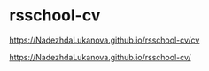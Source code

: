 # rsschool-cv
https://NadezhdaLukanova.github.io/rsschool-cv/cv  

https://NadezhdaLukanova.github.io/rsschool-cv/
